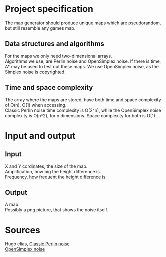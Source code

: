 # Project specification  
The map generator should produce unique maps which are pseudorandom, but still resemble any games map.  

## Data structures and algorithms  
For the maps we only need two-dimensional arrays.  
Algorithms we use, are Perlin noise and OpenSimplex noise. If there is time, A\* may be used to test out these maps. We use OpenSimplex noise, as the Simplex noise is copyrighted.  

## Time and space complexity  
The array where the maps are stored, have both time and space complexity of O(n), O(1) when accessing.  
Classic Perlin noise time complexity is O(2^n), while the OpenSimplex noise complexity is O(n^2), for n dimensions. Space complexity for both is O(1).  
 
# Input and output  
## Input 
X and Y cordinates, the size of the map.    
Amplification, how big the height difference is.  
Frequency, how frequent the height difference is.  

## Output  
A map  
Possibly a png picture, that shows the noise itself.

# Sources  
Hugo elias, [Classic Perlin noise](http://web.archive.org/web/20160530124230/http://freespace.virgin.net/hugo.elias/models/m_perlin.htm)  
[OpenSimplex noise](https://gist.github.com/KdotJPG/b1270127455a94ac5d19) 
